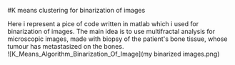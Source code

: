 #K means clustering for binarization of images

<div>
Here i represent a pice of code written in matlab which i used for binarization of images. The main idea is to use multifractal analysis for microscopic images, made with biopsy of the patient's bone tissue, whose tumour has metastasized on the bones.
</div>
![K_Means_Algorithm_Binarization_Of_Image](my binarized images.png)
